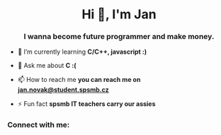 
<h1 align="center">Hi 👋, I'm Jan</h1>
<h3 align="center">I wanna become future programmer and make money.</h3>

- 🌱 I’m currently learning **C/C++, javascript :)**

- 💬 Ask me about **C :(**

- 📫 How to reach me **you can reach me on jan.novak@student.spsmb.cz**

- ⚡ Fun fact **spsmb IT teachers carry our assies**

<h3 align="left">Connect with me:</h3>
<p align="left">

</p>





